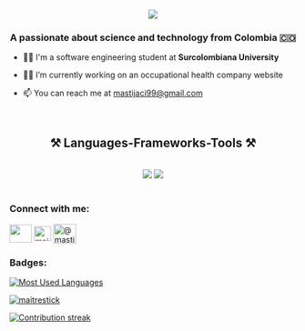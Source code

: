 <h1 align="center">
    <img src="https://readme-typing-svg.herokuapp.com/?font=Pacifico&size=35&center=true&vCenter=true&width=500&height=70&duration=4000&lines=Hi+There!+👋;+I'm+Maitre+Stick!;" />
</h1>

<h3 align="center">A passionate about science and technology from Colombia 🇨🇴</h3>


- 👨‍🎓 I'm a software engineering student at **Surcolombiana University**

- 👨‍💻 I’m currently working on an occupational health company website

- 📫 You can reach me at [mastijaci99@gmail.com](mailto:mastijaci99@gmail.com)

<br/>

<h2 align="center">⚒️ Languages-Frameworks-Tools ⚒️</h2>

<br/>

<div align="center">
    <img src="https://skillicons.dev/icons?i=react,html,css,vscode,github,figma,git,blender,docker,postman,obsidian,threejs" />
    <img src="https://skillicons.dev/icons?i=nodejs,nestjs,python,vue,javascript,typescript,firebase,mongodb,postgres" /><br>
</div>

<br/>

</p>


<h3 align="left">Connect with me:</h3>
<p align="left">
<a href="https://www.github.com/maitrestick" target="_blank" rel="noreferrer"><img align="center" src="https://raw.githubusercontent.com/danielcranney/readme-generator/main/public/icons/socials/github.svg" width="39" height="32" /></a>  
<a href="https://linkedin.com/in/maitrestick" target="_blank"><img align="center" 
src="https://raw.githubusercontent.com/rahuldkjain/github-profile-readme-generator/master/src/images/icons/Social/linked-in-alt.svg" 
alt="maitrestick" height="26" width="30" /></a>
<a href="https://medium.com/@mastijaci99" target="_blank">
  <img align="center" src="https://raw.githubusercontent.com/fortawesome/font-awesome/master/svgs/brands/medium-m.svg" alt="@mastijaci99" height="35" width="40" />
</a>
</p>

<h3 align="left">Badges:</h3>

<a href="https://github.com/maitrestick" align="left"><img src="https://github-readme-stats.vercel.app/api/top-langs/?username=maitrestick&langs_count=10&title_color=a855f7&text_color=ffffff&icon_color=a855f7&bg_color=0f172a&hide_border=true&locale=en&custom_title=Most%20%Used%20%Languages" alt="Most Used Languages" /></a>

<a href="http://www.github.com/maitrestick"><img src="https://github-readme-stats.vercel.app/api?username=maitrestick&show_icons=true&locale=en&theme=dark" alt="maitrestick" /></a> 

<a href="https://readme-streak-stats.vercel.app/?user=maitrestick&theme=dark"><img src="https://readme-streak-stats.vercel.app/?user=maitrestick&theme=dark" alt="Contribution streak" /></a>

